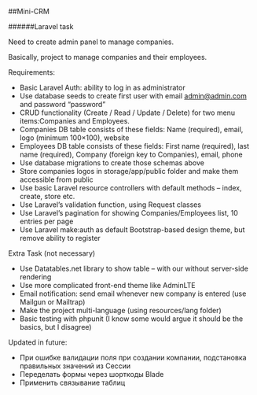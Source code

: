 <p>##Mini-CRM</p>
<p>######Laravel task</p>
<p>Need to create admin panel to manage companies.</p>
<p>Basically, project to manage companies and their employees.</p>

Requirements:
- Basic Laravel Auth: ability to log in as administrator
- Use database seeds to create first user with email admin@admin.com and password “password”
- CRUD functionality (Create / Read / Update / Delete) for two menu items:Companies and Employees.
- Companies DB table consists of these fields: Name (required), email, logo (minimum 100×100), website
- Employees DB table consists of these fields: First name (required), last name (required), Company (foreign key to Companies), email, phone
- Use database migrations to create those schemas above
- Store companies logos in storage/app/public folder and make them accessible from public
- Use basic Laravel resource controllers with default methods – index, create, store etc.
- Use Laravel’s validation function, using Request classes
- Use Laravel’s pagination for showing Companies/Employees list, 10 entries per page
- Use Laravel make:auth as default Bootstrap-based design theme, but remove ability to register

Extra Task (not necessary)
- Use Datatables.net library to show table – with our without server-side rendering
- Use more complicated front-end theme like AdminLTE
- Email notification: send email whenever new company is entered (use Mailgun or Mailtrap)
- Make the project multi-language (using resources/lang folder)
- Basic testing with phpunit (I know some would argue it should be the basics, but I disagree)


Updated in future:
- При ошибке валидации поля при создании компании, подстановка правильных значений из Сессии
- Переделать формы через шорткоды Blade
- Применить связывание таблиц